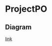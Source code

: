 # ProjectPO

## Diagram
[link](https://drive.google.com/file/d/1Dy8hSqPTm9PlIEcRjVMEb7xZus0cAlIx/view?usp=sharing)
